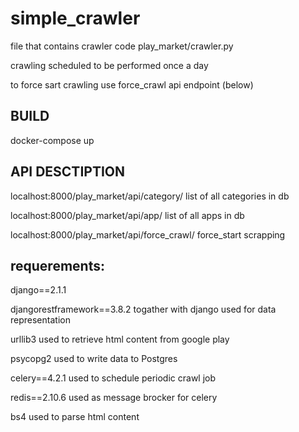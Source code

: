 # simple_crawler

file that contains crawler code play_market/crawler.py 

crawling scheduled to be performed once a day

to force sart crawling use force_crawl api endpoint (below)

## BUILD

docker-compose up

## API DESCTIPTION

localhost:8000/play_market/api/category/     list of all categories in db

localhost:8000/play_market/api/app/          list of all apps in db

localhost:8000/play_market/api/force_crawl/  force_start scrapping

## requerements:

django==2.1.1

djangorestframework==3.8.2  togather with django used for data representation

urllib3                     used to retrieve html content from google play

psycopg2                    used to write data to Postgres

celery==4.2.1               used to schedule periodic crawl job

redis==2.10.6               used as message brocker for celery

bs4                         used to parse html content
